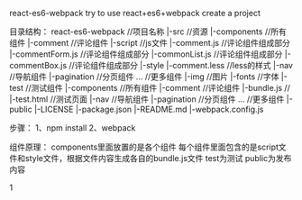 react-es6-webpack
try to use react+es6+webpack create a project


目录结构：
react-es6-webpack  //项目名称
  |-src  //资源
      |-components  //所有组件
          |-comment  //评论组件
              |-script  //js文件
                  |-comment.js  //评论组件组成部分
                  |-commentForm.js  //评论组件组成部分
                  |-commonList.js  //评论组件组成部分
                  |-commentBox.js  //评论组件组成部分
              |-style
                  |-comment.less  //less的样式
          |-nav  //导航组件
          |-pagination  //分页组件
          ...  //更多组件
      |-img  //图片
      |-fonts  //字体
  |-test  //测试组件
      |-components  //所有组件
          |-comment  //评论组件
              |-bundle.js  //
              |-test.html  //测试页面
          |-nav  //导航组件
          |-pagination  //分页组件
          ...  //更多组件
  |-public
  |-LICENSE
  |-package.json
  |-README.md
  |-webpack.config.js


步骤：
  1、npm install
  2、webpack


组件原理：
  components里面放置的是各个组件
  每个组件里面包含的是script文件和style文件，根据文件内容生成各自的bundle.js文件
  test为测试
  public为发布内容



1

